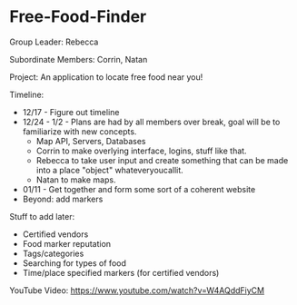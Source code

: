 Free-Food-Finder
================

Group Leader: Rebecca

Subordinate Members: Corrin, Natan

Project: An application to locate free food near you!

Timeline:
* 12/17 - Figure out timeline
* 12/24 - 1/2 - Plans are had by all members over break, goal will be to familiarize with new concepts.
  * Map API, Servers, Databases
  * Corrin to make overlying interface, logins, stuff like that.
  * Rebecca to take user input and create something that can be made into a place "object" whateveryoucallit.
  * Natan to make maps.
* 01/11 - Get together and form some sort of a coherent website
* Beyond: add markers

Stuff to add later:
* Certified vendors
* Food marker reputation
* Tags/categories
 * Searching for types of food
* Time/place specified markers (for certified vendors)

YouTube Video: https://www.youtube.com/watch?v=W4AQddFiyCM

